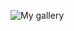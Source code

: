 <Img
  src="/images/examples/content-gallery-3.png"
  alt="My gallery"
  class="max-w-lg rounded-lg blur-sm transition-all duration-300 hover:blur-none"
/>